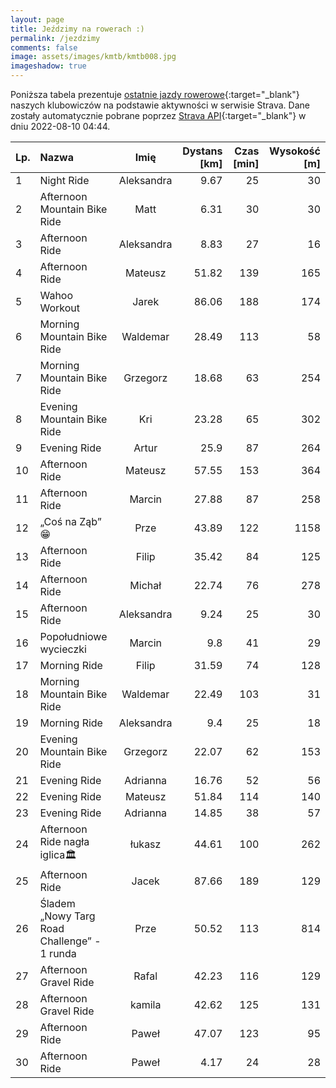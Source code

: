 ```yaml
---
layout: page
title: Jeździmy na rowerach :)
permalink: /jezdzimy
comments: false
image: assets/images/kmtb/kmtb008.jpg
imageshadow: true
---
```


Poniższa tabela prezentuje [ostatnie jazdy rowerowe](https://www.strava.com/clubs/336381){:target="_blank"} naszych klubowiczów na podstawie aktywności w serwisie Strava. Dane zostały automatycznie pobrane poprzez [Strava API](https://developers.strava.com/docs/reference/#api-Clubs-getClubActivitiesById){:target="_blank"} w dniu 2022-08-10 04:44.

Lp. | Nazwa | Imię | Dystans [km] | Czas [min] | Wysokość [m]
:--- | :--- | :---: | ---: | ---: | ---:
1|Night Ride|Aleksandra|9.67|25|30
2|Afternoon Mountain Bike Ride|Matt|6.31|30|30
3|Afternoon Ride|Aleksandra|8.83|27|16
4|Afternoon Ride|Mateusz|51.82|139|165
5|Wahoo Workout|Jarek|86.06|188|174
6|Morning Mountain Bike Ride|Waldemar|28.49|113|58
7|Morning Mountain Bike Ride|Grzegorz|18.68|63|254
8|Evening Mountain Bike Ride|Kri|23.28|65|302
9|Evening Ride|Artur|25.9|87|264
10|Afternoon Ride|Mateusz|57.55|153|364
11|Afternoon Ride|Marcin|27.88|87|258
12|„Coś na Ząb” 😁|Prze|43.89|122|1158
13|Afternoon Ride|Filip|35.42|84|125
14|Afternoon Ride|Michał|22.74|76|278
15|Afternoon Ride|Aleksandra|9.24|25|30
16|Popołudniowe wycieczki|Marcin|9.8|41|29
17|Morning Ride|Filip|31.59|74|128
18|Morning Mountain Bike Ride|Waldemar|22.49|103|31
19|Morning Ride|Aleksandra|9.4|25|18
20|Evening Mountain Bike Ride|Grzegorz|22.07|62|153
21|Evening Ride|Adrianna|16.76|52|56
22|Evening Ride|Mateusz|51.84|114|140
23|Evening Ride|Adrianna|14.85|38|57
24|Afternoon Ride nagła iglica🏛️|łukasz|44.61|100|262
25|Afternoon Ride|Jacek|87.66|189|129
26|Śladem „Nowy Targ Road Challenge” - 1 runda|Prze|50.52|113|814
27|Afternoon Gravel Ride|Rafal|42.23|116|129
28|Afternoon Gravel Ride|kamila|42.62|125|131
29|Afternoon Ride |Paweł|47.07|123|95
30|Afternoon Ride|Paweł|4.17|24|28
